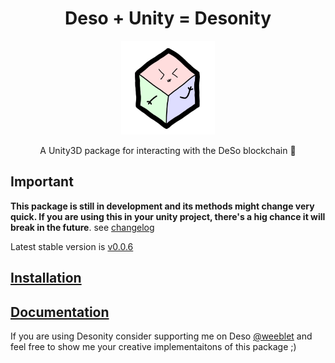 <center>

# Deso + Unity = Desonity

<img src="Media/desonity.png" width="150px" float="right"></img>

A Unity3D package for interacting with the DeSo blockchain 💎

</center>

## Important

**This package is still in development and its methods might change very quick. If you are using this in your unity project, there's a hig chance it will break in the future**. see [changelog](./CHANGELOG.md)

Latest stable version is [v0.0.6](https://github.com/desonity/desonity/releases/tag/v0.0.6)

## [Installation](https://desonity.github.io/docs/#installation)

## [Documentation](https://desonity.github.io/docs/)

If you are using Desonity consider supporting me on Deso [@weeblet](https://diamondapp.com/u/weeblet) and feel free to show me your creative implementaitons of this package ;)
